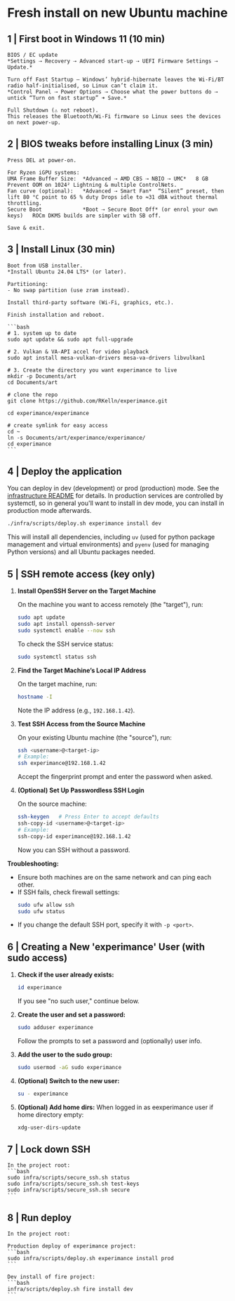 # Fresh install on new Ubuntu machine

## 1 | First boot in Windows 11 (10 min)

    BIOS / EC update
    *Settings ⇢ Recovery ⇢ Advanced start-up ⇢ UEFI Firmware Settings ⇢ Update.*

    Turn off Fast Startup – Windows’ hybrid-hibernate leaves the Wi-Fi/BT radio half-initialised, so Linux can’t claim it.
    *Control Panel ⇢ Power Options ⇢ Choose what the power buttons do ⇢ untick “Turn on fast startup” ➜ Save.*

    Full Shutdown (⚠ not reboot).
    This releases the Bluetooth/Wi-Fi firmware so Linux sees the devices on next power-up.

## 2 | BIOS tweaks before installing Linux (3 min)

    Press DEL at power-on.
    
    For Ryzen iGPU systems:
    UMA Frame Buffer Size:	*Advanced ⇢ AMD CBS ⇢ NBIO ⇢ UMC*	8 GB	Prevent OOM on 1024² Lightning & multiple ControlNets.
    Fan curve (optional):	*Advanced ⇢ Smart Fan*	“Silent” preset, then lift 80 °C point to 65 % duty	Drops idle to ≈31 dBA without thermal throttling.
    Secure Boot	            *Boot ⇢ Secure Boot	Off* (or enrol your own keys)	ROCm DKMS builds are simpler with SB off.
    
    Save & exit.

## 3 | Install Linux (30 min)

    Boot from USB installer.
    *Install Ubuntu 24.04 LTS* (or later).
    
    Partitioning:
    - No swap partition (use zram instead).
    
    Install third-party software (Wi-Fi, graphics, etc.).
    
    Finish installation and reboot.

    ```bash
    # 1. system up to date
    sudo apt update && sudo apt full-upgrade

    # 2. Vulkan & VA-API accel for video playback
    sudo apt install mesa-vulkan-drivers mesa-va-drivers libvulkan1

    # 3. Create the directory you want experimance to live
    mkdir -p Documents/art
    cd Documents/art

    # clone the repo
    git clone https://github.com/RKelln/experimance.git

    cd experimance/experimance

    # create symlink for easy access
    cd ~
    ln -s Documents/art/experimance/experimance/
    cd experimance
    ```

## 4 | Deploy the application

You can deploy in dev (development) or prod (production) mode. See the [infrastructure README](../README.md) for details. In production services are controlled by systemctl, so in general you'll want to install in dev mode, you can install in production mode afterwards.

```bash
./infra/scripts/deploy.sh experimance install dev
```

This will install all dependencies, including `uv` (used for python package management and virtual environments) and `pyenv` (used for managing Python versions) and all Ubuntu packages needed.


## 5 | SSH remote access (key only)

1. **Install OpenSSH Server on the Target Machine**

    On the machine you want to access remotely (the "target"), run:

    ```bash
    sudo apt update
    sudo apt install openssh-server
    sudo systemctl enable --now ssh
    ```

    To check the SSH service status:
    ```bash
    sudo systemctl status ssh
    ```

2. **Find the Target Machine’s Local IP Address**

    On the target machine, run:
    ```bash
    hostname -I
    ```
    Note the IP address (e.g., `192.168.1.42`).

3. **Test SSH Access from the Source Machine**

    On your existing Ubuntu machine (the "source"), run:
    ```bash
    ssh <username>@<target-ip>
    # Example:
    ssh experimance@192.168.1.42
    ```
    Accept the fingerprint prompt and enter the password when asked.

4. **(Optional) Set Up Passwordless SSH Login**

    On the source machine:
    ```bash
    ssh-keygen   # Press Enter to accept defaults
    ssh-copy-id <username>@<target-ip>
    # Example:
    ssh-copy-id experimance@192.168.1.42
    ```
    Now you can SSH without a password.

**Troubleshooting:**
- Ensure both machines are on the same network and can ping each other.
- If SSH fails, check firewall settings:
  ```bash
  sudo ufw allow ssh
  sudo ufw status
  ```
- If you change the default SSH port, specify it with `-p <port>`.


## 6 | Creating a New 'experimance' User (with sudo access)

1. **Check if the user already exists:**

    ```bash
    id experimance
    ```
    If you see "no such user," continue below.

2. **Create the user and set a password:**

    ```bash
    sudo adduser experimance
    ```
    Follow the prompts to set a password and (optionally) user info.

3. **Add the user to the sudo group:**

    ```bash
    sudo usermod -aG sudo experimance
    ```

4. **(Optional) Switch to the new user:**

    ```bash
    su - experimance
    ```

5. **(Optional) Add home dirs:**
   When logged in as eexperimance user if home directory empty:
   ```bash
   xdg-user-dirs-update
   ```

## 7 | Lock down SSH

    In the project root:
    ```bash
    sudo infra/scripts/secure_ssh.sh status
    sudo infra/scripts/secure_ssh.sh test-keys
    sudo infra/scripts/secure_ssh.sh secure
    ```

## 8 | Run deploy

    In the project root:

    Production deploy of experimance project:
    ```bash
    sudo infra/scripts/deploy.sh experimance install prod
    ```

    Dev install of fire project:
    ```bash
    infra/scripts/deploy.sh fire install dev
    ```

